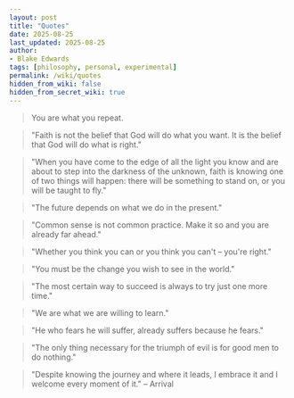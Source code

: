```yaml
---
layout: post
title: "Quotes"
date: 2025-08-25
last_updated: 2025-08-25
author:
- Blake Edwards
tags: [philosophy, personal, experimental]
permalink: /wiki/quotes
hidden_from_wiki: false
hidden_from_secret_wiki: true
---
```


> You are what you repeat.

> "Faith is not the belief that God will do what you want. It is the belief that God will do what is right."

> "When you have come to the edge of all the light you know and are about to step into the darkness of the unknown, faith is knowing one of two things will happen: there will be something to stand on, or you will be taught to fly."

> "The future depends on what we do in the present."

> "Common sense is not common practice. Make it so and you are already far ahead."

> "Whether you think you can or you think you can't – you're right."

> "You must be the change you wish to see in the world."

> "The most certain way to succeed is always to try just one more time."

> "We are what we are willing to learn."

> "He who fears he will suffer, already suffers because he fears."

> "The only thing necessary for the triumph of evil is for good men to do nothing."

> "Despite knowing the journey and where it leads, I embrace it and I welcome every moment of it." – Arrival
